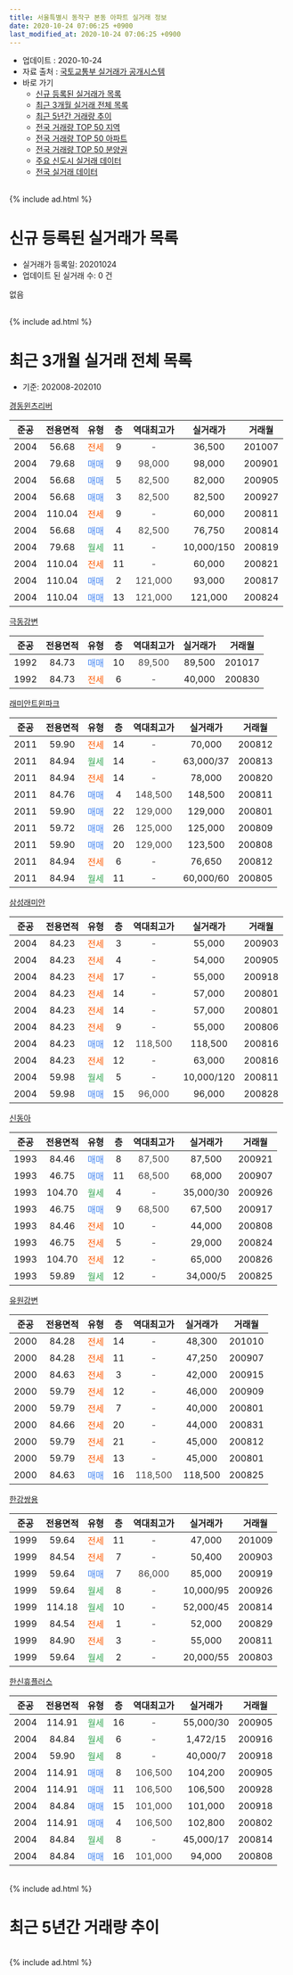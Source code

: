 ```yaml
---
title: 서울특별시 동작구 본동 아파트 실거래 정보
date: 2020-10-24 07:06:25 +0900
last_modified_at: 2020-10-24 07:06:25 +0900
---
```


* 업데이트 : 2020-10-24
* 자료 출처 : [국토교통부 실거래가 공개시스템](http://rt.molit.go.kr)
* 바로 가기
    * [신규 등록된 실거래가 목록](#신규-등록된-실거래가-목록)
    * [최근 3개월 실거래 전체 목록](#최근-3개월-실거래-전체-목록)
    * [최근 5년간 거래량 추이](#최근-5년간-거래량-추이)
    * [전국 거래량 TOP 50 지역](https://inasie.github.io/apt-trade-info/최근-3개월-전국에서-가장-거래가-많이-발생한-지역)
    * [전국 거래량 TOP 50 아파트](https://inasie.github.io/apt-trade-info/최근-3개월-전국에서-가장-거래가-많이-발생한-아파트)
    * [전국 거래량 TOP 50 분양권](https://inasie.github.io/apt-trade-info/최근-3개월-전국에서-가장-거래가-많이-발생한-분양권)
    * [주요 신도시 실거래 데이터](https://inasie.github.io/apt-trade-info/주요-신도시)
    * [전국 실거래 데이터](https://inasie.github.io/apt-trade-info/전국)
<br>
{% include ad.html %}
<br>

# 신규 등록된 실거래가 목록
* 실거래가 등록일: 20201024
* 업데이트 된 실거래 수: 0 건

없음

<br>
{% include ad.html %}
<br>

# 최근 3개월 실거래 전체 목록
* 기준: 202008-202010


[경동윈츠리버](https://search.naver.com/search.naver?query=%EC%84%9C%EC%9A%B8%ED%8A%B9%EB%B3%84%EC%8B%9C+%EB%8F%99%EC%9E%91%EA%B5%AC+%EB%B3%B8%EB%8F%99+%EA%B2%BD%EB%8F%99%EC%9C%88%EC%B8%A0%EB%A6%AC%EB%B2%84)

|준공|전용면적|유형|층|역대최고가|실거래가|거래월|
|:---:|:---:|:---:|:---:|:---:|:---:|:---:|
|2004|56.68|<span style="color:#ff5a00">전세</span>|9|<span style="color:#444444">-</span>|36,500|201007|
|2004|79.68|<span style="color:#4285f3">매매</span>|9|<span style="color:#444444">98,000</span>|98,000|200901|
|2004|56.68|<span style="color:#4285f3">매매</span>|5|<span style="color:#444444">82,500</span>|82,000|200905|
|2004|56.68|<span style="color:#4285f3">매매</span>|3|<span style="color:#444444">82,500</span>|82,500|200927|
|2004|110.04|<span style="color:#ff5a00">전세</span>|9|<span style="color:#444444">-</span>|60,000|200811|
|2004|56.68|<span style="color:#4285f3">매매</span>|4|<span style="color:#444444">82,500</span>|76,750|200814|
|2004|79.68|<span style="color:#34a853">월세</span>|11|<span style="color:#444444">-</span>|10,000/150|200819|
|2004|110.04|<span style="color:#ff5a00">전세</span>|11|<span style="color:#444444">-</span>|60,000|200821|
|2004|110.04|<span style="color:#4285f3">매매</span>|2|<span style="color:#444444">121,000</span>|93,000|200817|
|2004|110.04|<span style="color:#4285f3">매매</span>|13|<span style="color:#444444">121,000</span>|121,000|200824|

[극동강변](https://search.naver.com/search.naver?query=%EC%84%9C%EC%9A%B8%ED%8A%B9%EB%B3%84%EC%8B%9C+%EB%8F%99%EC%9E%91%EA%B5%AC+%EB%B3%B8%EB%8F%99+%EA%B7%B9%EB%8F%99%EA%B0%95%EB%B3%80)

|준공|전용면적|유형|층|역대최고가|실거래가|거래월|
|:---:|:---:|:---:|:---:|:---:|:---:|:---:|
|1992|84.73|<span style="color:#4285f3">매매</span>|10|<span style="color:#444444">89,500</span>|89,500|201017|
|1992|84.73|<span style="color:#ff5a00">전세</span>|6|<span style="color:#444444">-</span>|40,000|200830|

[래미안트윈파크](https://search.naver.com/search.naver?query=%EC%84%9C%EC%9A%B8%ED%8A%B9%EB%B3%84%EC%8B%9C+%EB%8F%99%EC%9E%91%EA%B5%AC+%EB%B3%B8%EB%8F%99+%EB%9E%98%EB%AF%B8%EC%95%88%ED%8A%B8%EC%9C%88%ED%8C%8C%ED%81%AC)

|준공|전용면적|유형|층|역대최고가|실거래가|거래월|
|:---:|:---:|:---:|:---:|:---:|:---:|:---:|
|2011|59.90|<span style="color:#ff5a00">전세</span>|14|<span style="color:#444444">-</span>|70,000|200812|
|2011|84.94|<span style="color:#34a853">월세</span>|14|<span style="color:#444444">-</span>|63,000/37|200813|
|2011|84.94|<span style="color:#ff5a00">전세</span>|14|<span style="color:#444444">-</span>|78,000|200820|
|2011|84.76|<span style="color:#4285f3">매매</span>|4|<span style="color:#444444">148,500</span>|148,500|200811|
|2011|59.90|<span style="color:#4285f3">매매</span>|22|<span style="color:#444444">129,000</span>|129,000|200801|
|2011|59.72|<span style="color:#4285f3">매매</span>|26|<span style="color:#444444">125,000</span>|125,000|200809|
|2011|59.90|<span style="color:#4285f3">매매</span>|20|<span style="color:#444444">129,000</span>|123,500|200808|
|2011|84.94|<span style="color:#ff5a00">전세</span>|6|<span style="color:#444444">-</span>|76,650|200812|
|2011|84.94|<span style="color:#34a853">월세</span>|11|<span style="color:#444444">-</span>|60,000/60|200805|

[삼성래미안](https://search.naver.com/search.naver?query=%EC%84%9C%EC%9A%B8%ED%8A%B9%EB%B3%84%EC%8B%9C+%EB%8F%99%EC%9E%91%EA%B5%AC+%EB%B3%B8%EB%8F%99+%EC%82%BC%EC%84%B1%EB%9E%98%EB%AF%B8%EC%95%88)

|준공|전용면적|유형|층|역대최고가|실거래가|거래월|
|:---:|:---:|:---:|:---:|:---:|:---:|:---:|
|2004|84.23|<span style="color:#ff5a00">전세</span>|3|<span style="color:#444444">-</span>|55,000|200903|
|2004|84.23|<span style="color:#ff5a00">전세</span>|4|<span style="color:#444444">-</span>|54,000|200905|
|2004|84.23|<span style="color:#ff5a00">전세</span>|17|<span style="color:#444444">-</span>|55,000|200918|
|2004|84.23|<span style="color:#ff5a00">전세</span>|14|<span style="color:#444444">-</span>|57,000|200801|
|2004|84.23|<span style="color:#ff5a00">전세</span>|14|<span style="color:#444444">-</span>|57,000|200801|
|2004|84.23|<span style="color:#ff5a00">전세</span>|9|<span style="color:#444444">-</span>|55,000|200806|
|2004|84.23|<span style="color:#4285f3">매매</span>|12|<span style="color:#444444">118,500</span>|118,500|200816|
|2004|84.23|<span style="color:#ff5a00">전세</span>|12|<span style="color:#444444">-</span>|63,000|200816|
|2004|59.98|<span style="color:#34a853">월세</span>|5|<span style="color:#444444">-</span>|10,000/120|200811|
|2004|59.98|<span style="color:#4285f3">매매</span>|15|<span style="color:#444444">96,000</span>|96,000|200828|

[신동아](https://search.naver.com/search.naver?query=%EC%84%9C%EC%9A%B8%ED%8A%B9%EB%B3%84%EC%8B%9C+%EB%8F%99%EC%9E%91%EA%B5%AC+%EB%B3%B8%EB%8F%99+%EC%8B%A0%EB%8F%99%EC%95%84)

|준공|전용면적|유형|층|역대최고가|실거래가|거래월|
|:---:|:---:|:---:|:---:|:---:|:---:|:---:|
|1993|84.46|<span style="color:#4285f3">매매</span>|8|<span style="color:#444444">87,500</span>|87,500|200921|
|1993|46.75|<span style="color:#4285f3">매매</span>|11|<span style="color:#444444">68,500</span>|68,000|200907|
|1993|104.70|<span style="color:#34a853">월세</span>|4|<span style="color:#444444">-</span>|35,000/30|200926|
|1993|46.75|<span style="color:#4285f3">매매</span>|9|<span style="color:#444444">68,500</span>|67,500|200917|
|1993|84.46|<span style="color:#ff5a00">전세</span>|10|<span style="color:#444444">-</span>|44,000|200808|
|1993|46.75|<span style="color:#ff5a00">전세</span>|5|<span style="color:#444444">-</span>|29,000|200824|
|1993|104.70|<span style="color:#ff5a00">전세</span>|12|<span style="color:#444444">-</span>|65,000|200826|
|1993|59.89|<span style="color:#34a853">월세</span>|12|<span style="color:#444444">-</span>|34,000/5|200825|

[유원강변](https://search.naver.com/search.naver?query=%EC%84%9C%EC%9A%B8%ED%8A%B9%EB%B3%84%EC%8B%9C+%EB%8F%99%EC%9E%91%EA%B5%AC+%EB%B3%B8%EB%8F%99+%EC%9C%A0%EC%9B%90%EA%B0%95%EB%B3%80)

|준공|전용면적|유형|층|역대최고가|실거래가|거래월|
|:---:|:---:|:---:|:---:|:---:|:---:|:---:|
|2000|84.28|<span style="color:#ff5a00">전세</span>|14|<span style="color:#444444">-</span>|48,300|201010|
|2000|84.28|<span style="color:#ff5a00">전세</span>|11|<span style="color:#444444">-</span>|47,250|200907|
|2000|84.63|<span style="color:#ff5a00">전세</span>|3|<span style="color:#444444">-</span>|42,000|200915|
|2000|59.79|<span style="color:#ff5a00">전세</span>|12|<span style="color:#444444">-</span>|46,000|200909|
|2000|59.79|<span style="color:#ff5a00">전세</span>|7|<span style="color:#444444">-</span>|40,000|200801|
|2000|84.66|<span style="color:#ff5a00">전세</span>|20|<span style="color:#444444">-</span>|44,000|200831|
|2000|59.79|<span style="color:#ff5a00">전세</span>|21|<span style="color:#444444">-</span>|45,000|200812|
|2000|59.79|<span style="color:#ff5a00">전세</span>|13|<span style="color:#444444">-</span>|45,000|200801|
|2000|84.63|<span style="color:#4285f3">매매</span>|16|<span style="color:#444444">118,500</span>|118,500|200825|


<script async src="//pagead2.googlesyndication.com/pagead/js/adsbygoogle.js"></script>
<!-- 기본 -->
<ins class="adsbygoogle"
     style="display:block"
     data-ad-client="ca-pub-2446590836940007"
     data-ad-slot="1659523306"
     data-ad-format="auto"
     data-full-width-responsive="true"></ins>
<script>
(adsbygoogle = window.adsbygoogle || []).push({});
</script>


[한강쌍용](https://search.naver.com/search.naver?query=%EC%84%9C%EC%9A%B8%ED%8A%B9%EB%B3%84%EC%8B%9C+%EB%8F%99%EC%9E%91%EA%B5%AC+%EB%B3%B8%EB%8F%99+%ED%95%9C%EA%B0%95%EC%8C%8D%EC%9A%A9)

|준공|전용면적|유형|층|역대최고가|실거래가|거래월|
|:---:|:---:|:---:|:---:|:---:|:---:|:---:|
|1999|59.64|<span style="color:#ff5a00">전세</span>|11|<span style="color:#444444">-</span>|47,000|201009|
|1999|84.54|<span style="color:#ff5a00">전세</span>|7|<span style="color:#444444">-</span>|50,400|200903|
|1999|59.64|<span style="color:#4285f3">매매</span>|7|<span style="color:#444444">86,000</span>|85,000|200919|
|1999|59.64|<span style="color:#34a853">월세</span>|8|<span style="color:#444444">-</span>|10,000/95|200926|
|1999|114.18|<span style="color:#34a853">월세</span>|10|<span style="color:#444444">-</span>|52,000/45|200814|
|1999|84.54|<span style="color:#ff5a00">전세</span>|1|<span style="color:#444444">-</span>|52,000|200829|
|1999|84.90|<span style="color:#ff5a00">전세</span>|3|<span style="color:#444444">-</span>|55,000|200811|
|1999|59.64|<span style="color:#34a853">월세</span>|2|<span style="color:#444444">-</span>|20,000/55|200803|

[한신휴플러스](https://search.naver.com/search.naver?query=%EC%84%9C%EC%9A%B8%ED%8A%B9%EB%B3%84%EC%8B%9C+%EB%8F%99%EC%9E%91%EA%B5%AC+%EB%B3%B8%EB%8F%99+%ED%95%9C%EC%8B%A0%ED%9C%B4%ED%94%8C%EB%9F%AC%EC%8A%A4)

|준공|전용면적|유형|층|역대최고가|실거래가|거래월|
|:---:|:---:|:---:|:---:|:---:|:---:|:---:|
|2004|114.91|<span style="color:#34a853">월세</span>|16|<span style="color:#444444">-</span>|55,000/30|200905|
|2004|84.84|<span style="color:#34a853">월세</span>|6|<span style="color:#444444">-</span>|1,472/15|200916|
|2004|59.90|<span style="color:#34a853">월세</span>|8|<span style="color:#444444">-</span>|40,000/7|200918|
|2004|114.91|<span style="color:#4285f3">매매</span>|8|<span style="color:#444444">106,500</span>|104,200|200905|
|2004|114.91|<span style="color:#4285f3">매매</span>|11|<span style="color:#444444">106,500</span>|106,500|200928|
|2004|84.84|<span style="color:#4285f3">매매</span>|15|<span style="color:#444444">101,000</span>|101,000|200918|
|2004|114.91|<span style="color:#4285f3">매매</span>|4|<span style="color:#444444">106,500</span>|102,800|200802|
|2004|84.84|<span style="color:#34a853">월세</span>|8|<span style="color:#444444">-</span>|45,000/17|200814|
|2004|84.84|<span style="color:#4285f3">매매</span>|16|<span style="color:#444444">101,000</span>|94,000|200808|


<br>
{% include ad.html %}
<br>

# 최근 5년간 거래량 추이


<div style="width:100%;">
    <canvas id="deal_progress" height="200"></canvas>
</div>

<script>
new Chart(document.getElementById("deal_progress"), {
    type: 'line',
    data: {
        labels: ['201510','201511','201512','201601','201602','201603','201604','201605','201606','201607','201608','201609','201610','201611','201612','201701','201702','201703','201704','201705','201706','201707','201708','201709','201710','201711','201712','201801','201802','201803','201804','201805','201806','201807','201808','201809','201810','201811','201812','201901','201902','201903','201904','201905','201906','201907','201908','201909','201910','201911','201912','202001','202002','202003','202004','202005','202006','202007','202008','202009','202010'],
        datasets: [{
            label: '매매',
            pointRadius: 1,
            data: [28, 23, 16, 14, 15, 13, 21, 31, 30, 30, 27, 25, 28, 14, 4, 7, 15, 13, 15, 31, 44, 42, 17, 21, 18, 23, 32, 38, 24, 15, 8, 23, 15, 17, 20, 8, 5, 4, 1, 2, 1, 0, 3, 4, 12, 22, 17, 13, 27, 40, 24, 17, 10, 4, 1, 4, 30, 30, 12, 10, 1],
            borderColor: "rgba(255, 201, 14, 1)",
            backgroundColor: "rgba(255, 201, 14, 0.5)",
            fill: false,
            lineTension: 0
        },{
            label: '전월세',
            pointRadius: 1,
            data: [39, 38, 28, 34, 23, 37, 31, 27, 21, 23, 21, 39, 35, 30, 50, 38, 43, 31, 29, 31, 34, 31, 30, 31, 34, 38, 38, 35, 27, 48, 32, 28, 34, 35, 34, 30, 31, 20, 23, 34, 31, 31, 21, 35, 20, 26, 28, 14, 34, 28, 39, 47, 31, 33, 27, 14, 15, 36, 27, 12, 3],
            borderColor: "rgba(0, 141, 185, 1)",
            backgroundColor: "rgba(0, 141, 185, 0.5)",
            fill: false,
            lineTension: 0
        }
        ]
    },
    options: {
        responsive: true,
        title: {
            display: false
        },
        tooltips: {
            mode: 'index',
            intersect: false
        },
        hover: {
            mode: 'nearest',
            intersect: true
        },
        scales: {
            xAxes: [{
                display: true,
                scaleLabel: {
                    display: true,
                    labelString: '년/월'
                }
            }],
            yAxes: [{
                display: true,
                ticks: {
                    suggestedMin: 0,
                },
                scaleLabel: {
                    display: true,
                    labelString: '실거래 수'
                }
            }]
        }
    }
});

</script>


<br>
{% include ad.html %}
<br>

